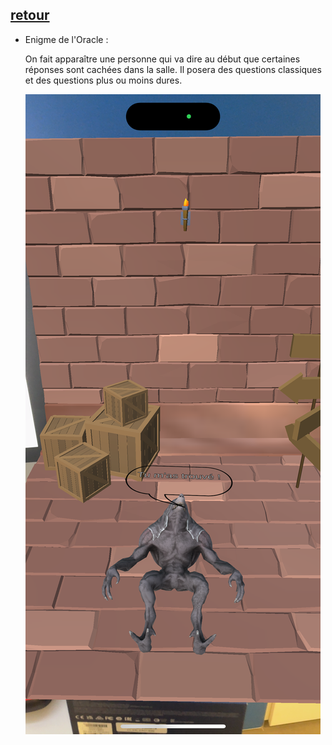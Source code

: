 ## [retour](/ressources/Enigmes.md)

- Enigme de l'Oracle :
  
  On fait apparaître une personne qui va dire au début que certaines réponses sont cachées dans la salle.
  Il posera des questions classiques et des questions plus ou moins dures.

  ![](/Images/IMG_1559.PNG)
